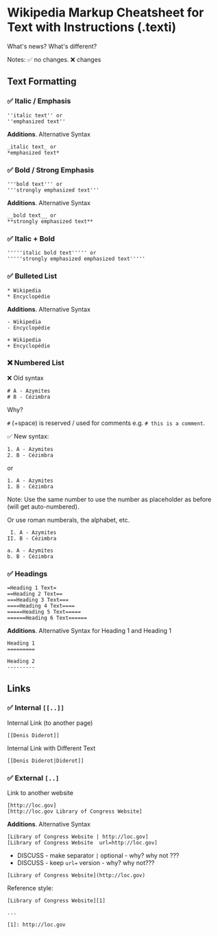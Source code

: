 


# Wikipedia Markup Cheatsheet for Text with Instructions (.texti)


What's news? What's different?


Notes:  :white_check_mark: no changes.  :x: changes


## Text Formatting


### :white_check_mark: Italic / Emphasis

```
''italic text'' or
''emphasized text''
```

**Additions**. Alternative Syntax

```
_italic text_ or
*emphasized text*
```


### :white_check_mark:  Bold / Strong Emphasis

```
'''bold text''' or
'''strongly emphasized text'''
```

**Additions**. Alternative Syntax

```
__bold text__ or
**strongly emphasized text**
```

### :white_check_mark:  Italic + Bold

```
'''''italic bold text''''' or
'''''strongly emphasized emphasized text'''''
```



### :white_check_mark: Bulleted List

```
* Wikipedia
* Encyclopédie
```

**Additions**. Alternative Syntax

```
- Wikipedia
- Encyclopédie
```

```
+ Wikipedia
+ Encyclopédie
```


###  :x: Numbered List

:x: Old syntax

```
# A - Azymites
# B - Cézimbra
```

Why?

`#` (+space) is reserved / used for comments e.g. `# this is a comment`. 


:white_check_mark: New syntax:

```
1. A - Azymites
2. B - Cézimbra
```

or

```
1. A - Azymites
1. B - Cézimbra
```

Note: Use the same number to use the number as placeholder as before (will get auto-numbered).

Or use roman numberals, the alphabet, etc.

```
 I. A - Azymites
II. B - Cézimbra
```

```
a. A - Azymites
b. B - Cézimbra
```






### :white_check_mark: Headings

```
=Heading 1 Text=
==Heading 2 Text==
===Heading 3 Text===
====Heading 4 Text====
=====Heading 5 Text=====
======Heading 6 Text======
```

**Additions**. Alternative Syntax for Heading 1 and Heading 1

```
Heading 1
=========
```

```
Heading 2
---------
```


## Links

### :white_check_mark:  Internal `[[..]]`

Internal Link (to another page)

```
[[Denis Diderot]]
```

Internal Link with Different Text

```
[[Denis Diderot|Diderot]]
```


### :white_check_mark: External  `[..]`

Link to another website

```
[http://loc.gov]
[http://loc.gov Library of Congress Website]
```

**Additions**.  Alternative Syntax

```
[Library of Congress Website | http://loc.gov]
[Library of Congress Website  url=http://loc.gov]
```

- DISCUSS - make separator `|` optional - why? why not ???
- DISCUSS - keep `url=` version - why? why not???


```
[Library of Congress Website](http://loc.gov)
```

Reference style:

```
[Library of Congress Website][1]

...

[1]: http://loc.gov
```


